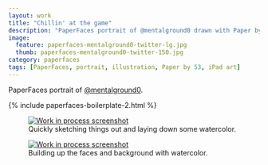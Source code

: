 ```yaml
---
layout: work
title: "Chillin' at the game"
description: "PaperFaces portrait of @mentalground0 drawn with Paper by 53 on an iPad."
image: 
  feature: paperfaces-mentalground0-twitter-lg.jpg
  thumb: paperfaces-mentalground0-twitter-150.jpg
category: paperfaces
tags: [PaperFaces, portrait, illustration, Paper by 53, iPad art]
---
```


PaperFaces portrait of [@mentalground0](http://twitter.com/mentalground0).

{% include paperfaces-boilerplate-2.html %}

<figure>
	<a href="{{ site.url }}/images/paperfaces-mentalground0-process-1-lg.jpg"><img src="{{ site.url }}/images/paperfaces-mentalground0-process-1-600.jpg" alt="Work in process screenshot"></a>
	<figcaption>Quickly sketching things out and laying down some watercolor.</figcaption>
</figure>

<figure>
	<a href="{{ site.url }}/images/paperfaces-mentalground0-process-2-lg.jpg"><img src="{{ site.url }}/images/paperfaces-mentalground0-process-2-600.jpg" alt="Work in process screenshot"></a>
	<figcaption>Building up the faces and background with watercolor.</figcaption>
</figure>